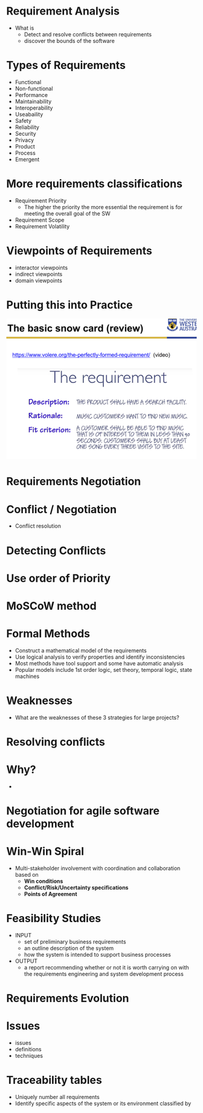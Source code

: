# Requirement Analysis

- What is
  - Detect and resolve conflicts between requirements
  - discover the bounds of the software

# Types of Requirements

- Functional
- Non-functional
- Performance
- Maintainability
- Interoperability
- Useabaility
- Safety
- Reliability
- Security
- Privacy
- Product
- Process
- Emergent

# More requirements classifications

- Requirement Priority
  - The higher the priority the more essential the requirement is for meeting the overall goal of the SW
- Requirement Scope
- Requirement Volatility

# Viewpoints of Requirements

- interactor viewpoints
- indirect viewpoints
- domain viewpoints

# Putting this into Practice

<img src="../image/lec3pic1.png">

# Requirements Negotiation

# Conflict / Negotiation

- Conflict resolution

# Detecting Conflicts

# Use order of Priority

# MoSCoW method

# Formal Methods

- Construct a mathematical model of the requirements
- Use logical analysis to verify properties and identify inconsistencies
- Most methods have tool support and some have automatic analysis
- Popular models include 1st order logic, set theory, temporal logic, state machines

# Weaknesses

- What are the weaknesses of these 3 strategies for large projects?

# Resolving conflicts

# Why?

-

# Negotiation for agile software development

# Win-Win Spiral

- Multi-stakeholder involvement with coordination and collaboration based on
  - **Win conditions**
  - **Conflict/Risk/Uncertainty specifications**
  - **Points of Agreement**

# Feasibility Studies

- INPUT
  - set of preliminary business requirements
  - an outline description of the system
  - how the system is intended to support business processes
- OUTPUT
  - a report recommending whether or not it is worth carrying on with the requirements engineering and system development process

# Requirements Evolution

# Issues

- issues
- definitions
- techniques

# Traceability tables
- Uniquely number all requirements
- Identify specific aspects of the system or its environment classified by

